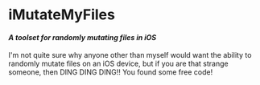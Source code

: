 # iMutateMyFiles
#### *A toolset for randomly mutating files in iOS*

I'm not quite sure why anyone other than myself would want the ability to randomly mutate files on an iOS device, but if you are that strange someone, then DING DING DING!! You found some free code!
